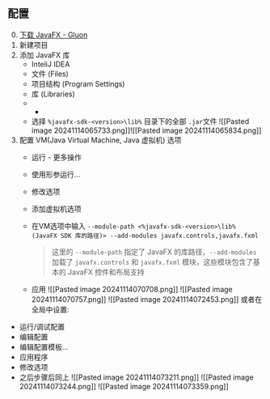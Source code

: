 ## 配置
0. [下载 JavaFX - Gluon](https://gluonhq.com/products/javafx/)
1. 新建项目
2. 添加 JavaFX 库
	- InteliJ IDEA
	- 文件 (Files)
	- 项目结构 (Program Settings)
	- 库 (Libraries)
	- +
	- 选择 `%javafx-sdk-<version>\lib%` 目录下的全部 `.jar`文件
![[Pasted image 20241114065733.png]]![[Pasted image 20241114065834.png]]
3. 配置 VM(Java Virtual Machine, Java 虚拟机) 选项
	- 运行 - 更多操作
	- 使用形参运行...
	- 修改选项
	- 添加虚拟机选项
	- 在VM选项中输入
		`--module-path <%javafx-sdk-<version>\lib% (JavaFX SDK 库的路径)> --add-modules javafx.controls,javafx.fxml`

		> 这里的 `--module-path` 指定了 JavaFX 的库路径，`--add-modules` 加载了 `javafx.controls` 和 `javafx.fxml` 模块，这些模块包含了基本的 JavaFX 控件和布局支持

	- 应用
	![[Pasted image 20241114070708.png]]
	![[Pasted image 20241114070757.png]]
	![[Pasted image 20241114072453.png]]
或者在全局中设置:
- 运行/调试配置
- 编辑配置
- 编辑配置模板...
- 应用程序
- 修改选项
- 之后步骤后同上
![[Pasted image 20241114073211.png]]
![[Pasted image 20241114073244.png]]
![[Pasted image 20241114073359.png]]